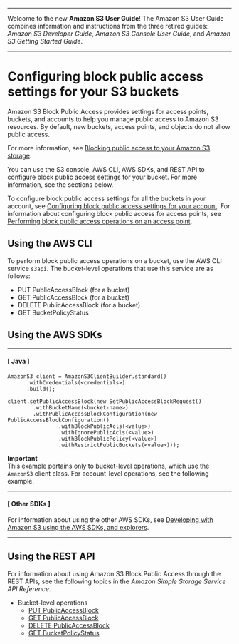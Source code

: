 --------

Welcome to the new **Amazon S3 User Guide**\! The Amazon S3 User Guide combines information and instructions from the three retired guides: *Amazon S3 Developer Guide*, *Amazon S3 Console User Guide*, and *Amazon S3 Getting Started Guide*\.

--------

# Configuring block public access settings for your S3 buckets<a name="configuring-block-public-access-bucket"></a>

Amazon S3 Block Public Access provides settings for access points, buckets, and accounts to help you manage public access to Amazon S3 resources\. By default, new buckets, access points, and objects do not allow public access\.

For more information, see [Blocking public access to your Amazon S3 storage](access-control-block-public-access.md)\.

You can use the S3 console, AWS CLI, AWS SDKs, and REST API to configure block public access settings for your bucket\. For more information, see the sections below\.

To configure block public access settings for all the buckets in your account, see [Configuring block public access settings for your account](configuring-block-public-access-account.md)\. For information about configuring block public access for access points, see [Performing block public access operations on an access point](access-control-block-public-access.md#access-control-block-public-access-examples-access-point)\.

## Using the AWS CLI<a name="configuring-block-public-access-bucket-cli"></a>

To perform block public access operations on a bucket, use the AWS CLI service `s3api`\. The bucket\-level operations that use this service are as follows:
+ PUT PublicAccessBlock \(for a bucket\)
+ GET PublicAccessBlock \(for a bucket\)
+ DELETE PublicAccessBlock \(for a bucket\)
+ GET BucketPolicyStatus

## Using the AWS SDKs<a name="configuring-block-public-access-bucket-sdk"></a>

------
#### [ Java ]

```
AmazonS3 client = AmazonS3ClientBuilder.standard()
	  .withCredentials(<credentials>)
	  .build();

client.setPublicAccessBlock(new SetPublicAccessBlockRequest()
		.withBucketName(<bucket-name>)
		.withPublicAccessBlockConfiguration(new PublicAccessBlockConfiguration()
				.withBlockPublicAcls(<value>)
				.withIgnorePublicAcls(<value>)
				.withBlockPublicPolicy(<value>)
				.withRestrictPublicBuckets(<value>)));
```

**Important**  
This example pertains only to bucket\-level operations, which use the `AmazonS3` client class\. For account\-level operations, see the following example\.

------
#### [ Other SDKs ]

For information about using the other AWS SDKs, see [Developing with Amazon S3 using the AWS SDKs, and explorers](UsingAWSSDK.md)\.

------

## Using the REST API<a name="configuring-block-public-access-bucket-api"></a>

For information about using Amazon S3 Block Public Access through the REST APIs, see the following topics in the *Amazon Simple Storage Service API Reference*\.
+ Bucket\-level operations
  + [PUT PublicAccessBlock](https://docs.aws.amazon.com/AmazonS3/latest/API/RESTBucketPUTPublicAccessBlock.html)
  + [GET PublicAccessBlock](https://docs.aws.amazon.com/AmazonS3/latest/API/RESTBucketGETPublicAccessBlock.html)
  + [DELETE PublicAccessBlock](https://docs.aws.amazon.com/AmazonS3/latest/API/RESTBucketDELETEPublicAccessBlock.html)
  + [GET BucketPolicyStatus](https://docs.aws.amazon.com/AmazonS3/latest/API/RESTBucketGETPolicyStatus.html)